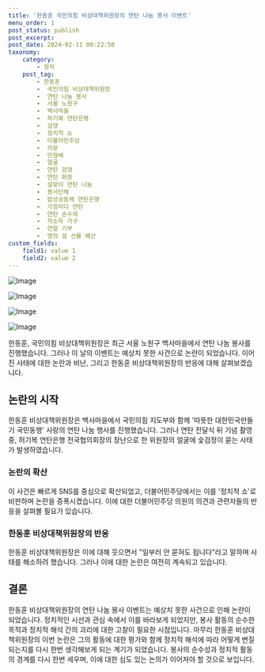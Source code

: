 ```yaml
---
title: '한동훈 국민의힘 비상대책위원장의 연탄 나눔 봉사 이벤트'
menu_order: 1
post_status: publish
post_excerpt: 
post_date: 2024-02-11 00:22:50
taxonomy:
    category:
        - 정치
    post_tag:
        - 한동훈
        -  국민의힘 비상대책위원장
        -  연탄 나눔 봉사
        -  서울 노원구
        -  백사마을
        -  허기복 연탄은행
        -  검댕
        -  정치적 쇼
        -  더불어민주당
        -  의문
        -  민형배
        -  얼굴
        -  연탄 검댕
        -  연탄 화장
        -  설맞이 연탄 나눔
        -  봉사단체
        -  밥상공동체 연탄은행
        -  가정마다 연탄
        -  연탄 손수레
        -  저소득 가구
        -  연말 기부
        -  명의 설 선물 예산
custom_fields:
    field1: value 1
    field2: value 2
---
```


![Image](https://imgnews.pstatic.net/image/081/2024/02/10/0003429737_001_20240210215604366.png?type=w647)

![Image](https://imgnews.pstatic.net/image/081/2024/02/10/0003429737_002_20240210215604425.jpg?type=w647)

![Image](https://imgnews.pstatic.net/image/081/2024/02/10/0003429737_003_20240210215604475.png?type=w647)

![Image](https://imgnews.pstatic.net/image/081/2024/02/10/0003429737_004_20240210215605043.jpg?type=w647)

한동훈, 국민의힘 비상대책위원장은 최근 서울 노원구 백사마을에서 연탄 나눔 봉사를 진행했습니다. 그러나 이 날의 이벤트는 예상치 못한 사건으로 논란이 되었습니다. 이어진 사태에 대한 논란과 비난, 그리고 한동훈 비상대책위원장의 반응에 대해 살펴보겠습니다.
## 논란의 시작
한동훈 비상대책위원장은 백사마을에서 국민의힘 지도부와 함께 '따뜻한 대한민국만들기 국민동행' 사랑의 연탄 나눔 행사를 진행했습니다. 그러나 연탄 전달식 뒤 기념 촬영 중, 허기복 연탄은행 전국협의회장의 장난으로 한 위원장의 얼굴에 숯검정이 묻는 사태가 발생하였습니다.
### 논란의 확산
이 사건은 빠르게 SNS를 중심으로 확산되었고, 더불어민주당에서는 이를 '정치적 쇼'로 비판하며 논란을 증폭시켰습니다. 이에 대한 더불어민주당 의원의 의견과 관련자들의 반응을 살펴볼 필요가 있습니다.
### 한동훈 비상대책위원장의 반응
한동훈 비상대책위원장은 이에 대해 웃으면서 "일부러 안 묻혀도 됩니다"라고 말하며 사태를 해소하려 했습니다. 그러나 이에 대한 논란은 여전히 계속되고 있습니다.
## 결론
한동훈 비상대책위원장의 연탄 나눔 봉사 이벤트는 예상치 못한 사건으로 인해 논란이 되었습니다. 정치적인 시선과 관심 속에서 이를 바라보게 되었지만, 봉사 활동의 순수한 목적과 정치적 해석 간의 괴리에 대한 고찰이 필요한 시점입니다. 
마무리
한동훈 비상대책위원장의 이번 논란은 그의 활동에 대한 평가와 함께 정치적 해석에 따라 어떻게 변질되는지를 다시 한번 생각해보게 되는 계기가 되었습니다. 봉사의 순수성과 정치적 활동의 경계를 다시 한번 세우며, 이에 대한 심도 있는 논의가 이어져야 할 것으로 보입니다.
